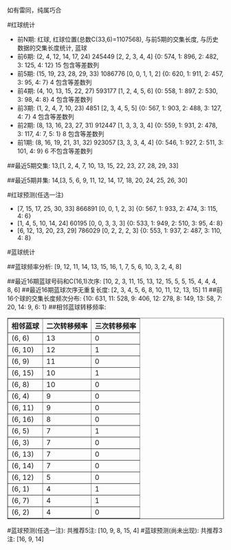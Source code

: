 <!-- 
.. title: 双色球2017044期(2017-04-18)数据分析报告
.. slug: slott-2017044-2017-04-18-report
.. date: 2017-04-19 08:00:00 UTC+08:00
.. tags: Lottery
.. link: 
.. description: 
.. type: text
-->

如有雷同，纯属巧合

<!-- TEASER_END-->

#红球统计

- 前N期: 红球, 红球位置(总数C(33,6)=1107568), 与前5期的交集长度, 与历史数据的交集长度统计, 蓝球
- 前6期: (2, 4, 12, 14, 17, 24) 245449 [2, 2, 3, 4, 4] {0: 574, 1: 896, 2: 482, 3: 125, 4: 12} 15 包含等差数列
- 前5期: (15, 19, 23, 28, 29, 33) 1086776 [0, 0, 1, 1, 2] {0: 620, 1: 911, 2: 457, 3: 95, 4: 7} 4 包含等差数列
- 前4期: (4, 10, 13, 15, 22, 27) 593177 [1, 2, 4, 5, 6] {0: 558, 1: 897, 2: 530, 3: 98, 4: 8} 4 包含等差数列
- 前3期: (1, 2, 4, 7, 10, 23) 4851 [2, 3, 4, 5, 5] {0: 567, 1: 903, 2: 488, 3: 127, 4: 7} 4 包含等差数列
- 前2期: (8, 13, 16, 23, 27, 31) 912447 [1, 3, 3, 3, 4] {0: 559, 1: 931, 2: 478, 3: 117, 4: 7, 5: 1} 8 包含等差数列
- 前1期: (8, 16, 19, 21, 31, 32) 923057 [3, 3, 3, 4, 4] {0: 546, 1: 927, 2: 511, 3: 101, 4: 9} 6 不包含等差数列

##最近5期交集:
13,[1, 2, 4, 7, 10, 13, 15, 22, 23, 27, 28, 29, 33]

##最近5期并集:
14,[3, 5, 6, 9, 11, 12, 14, 17, 18, 20, 24, 25, 26, 30]

#红球预测(任选一注)

- [7, 15, 17, 25, 30, 33] 866891 [0, 0, 1, 2, 3] {0: 567, 1: 933, 2: 474, 3: 115, 4: 6}
- [1, 4, 5, 10, 14, 24] 60195 [0, 0, 3, 3, 3] {0: 533, 1: 949, 2: 510, 3: 95, 4: 8}
- [6, 12, 13, 20, 23, 29] 786029 [0, 2, 2, 2, 3] {0: 553, 1: 937, 2: 487, 3: 110, 4: 8}

#蓝球统计

##蓝球频率分析:
[9, 12, 11, 14, 13, 15, 16, 1, 7, 5, 6, 10, 3, 2, 4, 8]

##最近16期蓝球号码和C(16,1)次序:
 [10, 2, 3, 11, 15, 13, 12, 15, 5, 5, 15, 4, 4, 4, 8, 6]
##最近16期蓝球次序无重复长度:
 [2, 3, 4, 5, 6, 8, 10, 11, 12, 13, 15] 11
##前16个球的交集长度频次分布:
{10: 631, 11: 528, 9: 406, 12: 278, 8: 149, 13: 58, 7: 20, 14: 9, 6: 1}
##相邻蓝球转移频率:
 <table border="1" class="table table-striped dataframe">
  <thead>
    <tr style="text-align: right;">
      <th>相邻蓝球</th>
      <th>二次转移频率</th>
      <th>三次转移频率</th>
    </tr>
  </thead>
  <tbody>
    <tr>
      <td>(6, 6)</td>
      <td>13</td>
      <td>0</td>
    </tr>
    <tr>
      <td>(6, 10)</td>
      <td>12</td>
      <td>1</td>
    </tr>
    <tr>
      <td>(6, 9)</td>
      <td>11</td>
      <td>0</td>
    </tr>
    <tr>
      <td>(6, 15)</td>
      <td>10</td>
      <td>1</td>
    </tr>
    <tr>
      <td>(6, 8)</td>
      <td>10</td>
      <td>0</td>
    </tr>
    <tr>
      <td>(6, 4)</td>
      <td>9</td>
      <td>0</td>
    </tr>
    <tr>
      <td>(6, 11)</td>
      <td>9</td>
      <td>0</td>
    </tr>
    <tr>
      <td>(6, 16)</td>
      <td>8</td>
      <td>0</td>
    </tr>
    <tr>
      <td>(6, 5)</td>
      <td>7</td>
      <td>1</td>
    </tr>
    <tr>
      <td>(6, 3)</td>
      <td>7</td>
      <td>0</td>
    </tr>
    <tr>
      <td>(6, 13)</td>
      <td>7</td>
      <td>0</td>
    </tr>
    <tr>
      <td>(6, 14)</td>
      <td>7</td>
      <td>0</td>
    </tr>
    <tr>
      <td>(6, 12)</td>
      <td>5</td>
      <td>0</td>
    </tr>
    <tr>
      <td>(6, 1)</td>
      <td>4</td>
      <td>1</td>
    </tr>
    <tr>
      <td>(6, 7)</td>
      <td>4</td>
      <td>1</td>
    </tr>
    <tr>
      <td>(6, 2)</td>
      <td>4</td>
      <td>0</td>
    </tr>
  </tbody>
</table>
#蓝球预测(任选一注):
共推荐5注: [10, 9, 8, 15, 4]
#蓝球预测(尚未出现):
共推荐3注: [16, 9, 14]

